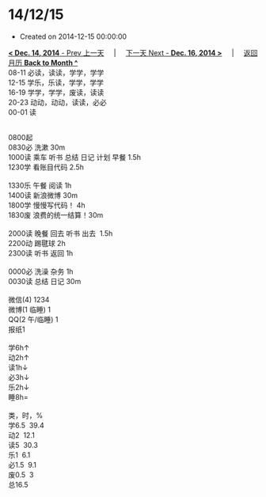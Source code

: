 # 14/12/15

- Created on 2014-12-15 00:00:00

[**< Dec. 14, 2014** - Prev 上一天](/lifelogs/2014/12/d14.md) &nbsp; &nbsp; | &nbsp; &nbsp; [下一天 Next - **Dec. 16, 2014 >**](/lifelogs/2014/12/d16.md) &nbsp; &nbsp; |  &nbsp; &nbsp; [返回月历 **Back to Month ^**](/lifelogs/2014/12/index.md)
<br/>08-11 必读，读读，学学，学学<br/>12-15 学乐，乐读，学学，学学<br/>16-19 学学，学学，废读，读读<br/>20-23 动动，动动，读读，必必<br/>00-01 读<div><br/></div>0800起<br/>0830必 洗漱 30m<br/>1000读 乘车 听书 总结 日记 计划 早餐 1.5h<br/>1230学 看账目代码 2.5h<div><br/></div>1330乐 午餐 阅读 1h<br/>1400读 新浪微博 30m<br/>1800学 慢慢写代码！ 4h<br/>1830废 浪费的统一结算！30m<div><br/></div>2000读 晚餐 回去 听书 出去  1.5h<br/>2200动 踢毽球 2h<br/>2300读 听书 返回 1h<div><br/></div>0000必 洗澡 杂务 1h<br/>0030读 总结 日记 30m<div><br/></div>微信(4) 1234<br/>微博(1 临睡) 1<br/>QQ(2 午/临睡) 1<br/>报纸1<div><br/></div>学6h↑<br/>动2h↑<br/>读1h↓<br/>必3h↓<br/>乐2h↓<br/>睡8h=<div><br/></div>类，时，%<br/>学6.5  39.4<br/>动2  12.1<br/>读5  30.3<br/>乐1  6.1<br/>必1.5  9.1<br/>废0.5  3<br/>总16.5</div>
